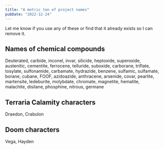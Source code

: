```yaml
---
title: "A metric ton of project names"
pubDate: "2022-12-24"
---
```


Let me know if you use any of these or find that it already exists so I can remove it.

## Names of chemical compounds

Deuterated, carbide, inconel, invar, silicide, heptoxide, superoxide, austenitic, cementite, ferrocene, telluride, suboxide, carborane, triflate, tosylate, sulfonamide, carbamate, hydrazide, benzene, sulfamic, sulfamate, borane, cubane, FOOF, azidoazide, anthracene, arsenide, covar, pearlite, martensite, ledeburite, molybdate, chromate, magnetite, hematite, malachite, disilane, phosphine, nitrous, germane

## Terraria Calamity characters

Draedon, Crabulon

## Doom characters

Vega, Hayden
